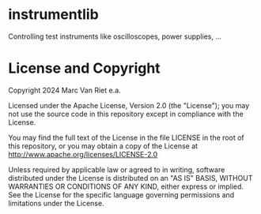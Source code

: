 # instrumentlib
Controlling test instruments like oscilloscopes, power supplies, ...



# License and Copyright

   Copyright 2024  Marc Van Riet e.a.

   Licensed under the Apache License, Version 2.0 (the "License");
   you may not use the source code in this repository except in compliance
   with the License.

   You may find the full text of the License in the file LICENSE in the root
   of this repository, or you may obtain a copy of the License at
       http://www.apache.org/licenses/LICENSE-2.0

   Unless required by applicable law or agreed to in writing, software
   distributed under the License is distributed on an "AS IS" BASIS,
   WITHOUT WARRANTIES OR CONDITIONS OF ANY KIND, either express or implied.
   See the License for the specific language governing permissions and
   limitations under the License.
   